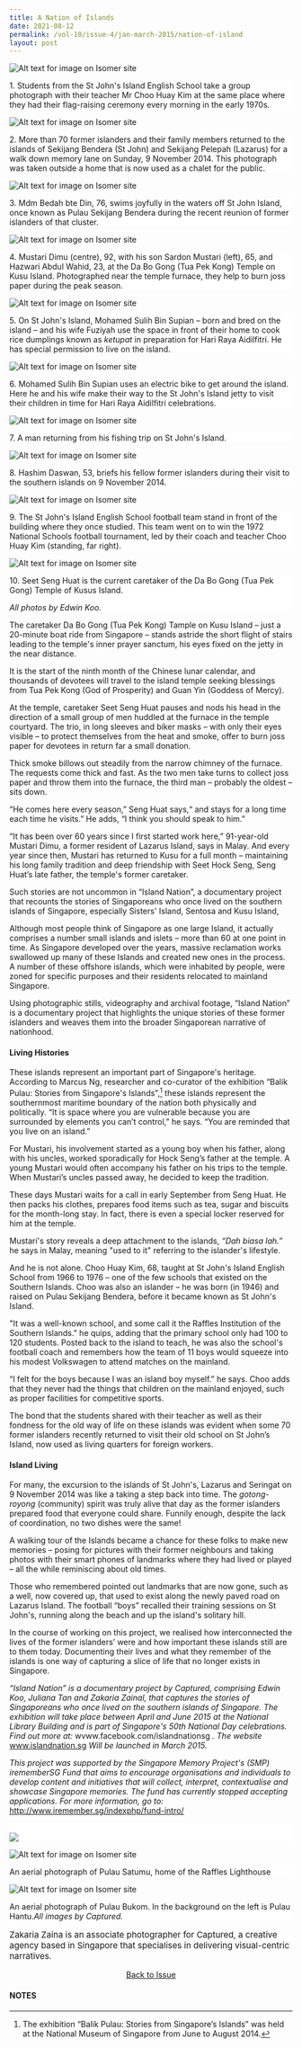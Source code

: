 ```yaml
---
title: A Nation of Islands
date: 2021-08-12
permalink: /vol-10/issue-4/jan-march-2015/nation-of-island
layout: post
---
```

![Alt text for image on Isomer site](/images/vol-10-issue-4/nationofisland/StJohn_KenanganManis_CA34821.jpg)
<div style="background-color: white;">1. Students from the St John's Island English School take a group photograph with their teacher Mr Choo Huay Kim at the same place where they had their flag-raising ceremony every morning in the early 1970s.</div>

![Alt text for image on Isomer site](/images/vol-10-issue-4/nationofisland/StJohn_KenanganManis_CA34961_re.jpg)
<div style="background-color: white;">2. More than 70 former islanders and their family members returned to the islands of Sekijang Bendera (St John) and Sekijang Pelepah (Lazarus) for a walk down memory lane on Sunday, 9 November 2014. This photograph was taken outside a home that is now used as a chalet for the public. </div>

![Alt text for image on Isomer site](/images/vol-10-issue-4/nationofisland/MdmBedah_Stjohn_CA34927.jpg)
<div style="background-color: white;">3. Mdm Bedah bte Din, 76, swims joyfully in the waters off St John Island, once known as Pulau Sekijang Bendera during the recent reunion of former islanders of that cluster. </div>

![Alt text for image on Isomer site](/images/vol-10-issue-4/nationofisland/Mustari_and_son_re.jpg)
<div style="background-color: white;">4. Mustari Dimu (centre), 92, with his son Sardon Mustari (left), 65, and Hazwari Abdul Wahid, 23, at the Da Bo Gong (Tua Pek Kong) Temple on Kusu Island. Photographed near the temple furnace, they help to burn joss paper during the peak season. </div>

![Alt text for image on Isomer site](/images/vol-10-issue-4/nationofisland/StJohn_CA30014.jpg)
<div style="background-color: white;">5. On St John's Island, Mohamed Sulih Bin Supian – born and bred on the island – and his wife Fuziyah use the space in front of their home to cook rice dumplings known as <i>ketupat</i> in preparation for Hari Raya Aidilfitri. He has special permission to live on the island.</div>

![Alt text for image on Isomer site](/images/vol-10-issue-4/nationofisland/StJohn_CA30074.jpg)
<div style="background-color: white;">6. Mohamed Sulih Bin Supian uses an electric bike to get around the island. Here he and his wife make their way to the St John's Island jetty to visit their children in time for Hari Raya Aidilfitri celebrations. </div>

![Alt text for image on Isomer site](/images/vol-10-issue-4/nationofisland/StJohn_CA34740.jpg)
<div style="background-color: white;">7. A man returning from his fishing trip on St John's Island.</div>

![Alt text for image on Isomer site](/images/vol-10-issue-4/nationofisland/StJohn_KenanganManis_CA34685.jpg)
<div style="background-color: white;">8. Hashim Daswan, 53, briefs his fellow former islanders during their visit to the southern islands on 9 November 2014.</div>
 

![Alt text for image on Isomer site](/images/vol-10-issue-4/nationofisland/SoccerBoys.jpg)
<div style="background-color: white;">9. The St John's Island English School football team stand in front of the building where they once studied. This team went on to win the 1972 National Schools football tournament, led by their coach and teacher Choo Huay Kim (standing, far right). </div>

![Alt text for image on Isomer site](/images/vol-10-issue-4/nationofisland/Seet_Seng_Huat.jpg)
<div style="background-color: white;">10. Seet Seng Huat is the current caretaker of the Da Bo Gong (Tua Pek Gong) Temple of Kusus Island.

<i>All photos by Edwin Koo.</i></div>


The caretaker Da Bo Gong (Tua Pek Kong) Tample on Kusu Island – just a 20-minute boat ride from Singapore – stands astride the short flight of stairs leading to the temple's inner prayer sanctum, his eyes fixed on the jetty in the near distance. 

It is the start of the ninth month of the Chinese lunar calendar, and thousands of devotees will travel to the island temple seeking blessings from Tua Pek Kong (God of Prosperity) and Guan Yin (Goddess of Mercy). 

At the temple, caretaker Seet Seng Huat pauses and nods his head in the direction of a small group of men huddled at the furnace in the temple courtyard. The trio, in long sleeves and biker masks – with only their eyes visible – to protect themselves from the heat and smoke, offer to burn joss paper for devotees in return far a small donation. 

Thick smoke billows out steadily from the narrow chimney of the furnace. The requests come thick and fast. As the two men take turns to collect joss paper and throw them into the furnace, the third man – probably the oldest – sits down. 

“He comes here every season,” Seng Huat says,“ and stays for a long time each time he visits.” He adds, “I think you should speak to him.” 

“It has been over 60 years since I first started work here,” 91-year-old Mustari Dimu, a former resident of Lazarus Island, says in Malay. And every year since then, Mustari has returned to Kusu for a full month – maintaining his long family tradition and deep friendship with Seet Hock Seng, Seng Huat’s late father, the temple's former caretaker. 

Such stories are not uncommon in “Island Nation”, a documentary project that recounts the stories of Singaporeans who once lived on the southern islands of Singapore, especially Sisters' Island, Sentosa and Kusu Island, 

Although most people think of Singapore as one large Island, it actually comprises a number small islands and islets – more than 60 at one point in time. As Singapore developed over the years, massive reclamation works swallowed up many of these Islands and created new ones in the process. A number of these offshore islands, which were inhabited by people, were zoned for specific purposes and their residents relocated to mainland Singapore. 

Using photographic stills, videography and archival footage, “Island Nation” is a documentary project that highlights the unique stories of these former islanders and weaves them into the broader Singaporean narrative of nationhood. 

#### **Living Histories** 

These islands represent an important part of Singapore's heritage. According to Marcus Ng, researcher and co-curator of the exhibition “Balik Pulau: Stories from Singapore's Islands”,[^1] these islands represent the southernmost maritime boundary of the nation both physically and politically. “It is space where you are vulnerable because you are surrounded by elements you can’t control,” he says. “You are reminded that you live on an island.” 

For Mustari, his involvement started as a young boy when his father, along with his uncles, worked sporadically for Hock Seng’s father at the temple. A young Mustari would often accompany his father on his trips to the temple. When Mustari’s uncles passed away, he decided to keep the tradition.

These days Mustari waits for a call in early September from Seng Huat. He then packs his clothes, prepares food items such as tea, sugar and biscuits for the month-long stay. In fact, there is even a special locker reserved for him at the temple. 

Mustari's story reveals a deep attachment to the islands, <i>“Dah biasa lah.”</i>  he says in Malay, meaning "used to it" referring to the islander's lifestyle. 

And he is not alone. Choo Huay Kim, 68, taught at St John's Island English School from 1966 to 1976 – one of the few schools that existed on the Southern Islands. Choo was also an islander – he was born (in 1946) and raised on Pulau Sekijang Bendera, before it became known as St John's Island. 

"It was a well-known school, and some call it the Raffles Institution of the Southern Islands." he quips, adding that the primary school only had 100 to 120 students. Posted back to the island to teach, he was also the school's football coach and remembers how the team of 11 boys would squeeze into his modest Volkswagen to attend matches on the mainland. 

“I felt for the boys because I was an island boy myself.” he says. Choo adds that they never had the things that children on the mainland enjoyed, such as proper facilities for competitive sports. 

The bond that the students shared with their teacher as well as their fondness for the old way of life on these islands was evident when some 70 former islanders recently returned to visit their old school on St John’s Island, now used as living quarters for foreign workers. 

#### **Island Living** 

For many, the excursion to the islands of St John's, Lazarus and Seringat on 9 November 2014 was like a taking a step back into time. The <i>gotong-royong</i> (community) spirit was truly alive that day as the former islanders prepared food that everyone could share. Funnily enough, despite the lack of coordination, no two dishes were the same! 

A walking tour of the Islands became a chance for these folks to make new memories – posing for pictures with their former neighbours and taking photos with their smart phones of landmarks where they had lived or played – all the while reminiscing about old times. 

Those who remembered pointed out landmarks that are now gone, such as a well, now covered up, that used to exist along the newly paved road on Lazarus Island. The football “boys” recalled their training sessions on St John's, running along the beach and up the island's solitary hill. 

In the course of working on this project, we realised how interconnected the lives of the former islanders’ were and how important these islands still are to them today. Documenting their lives and what they remember of the islands is one way of capturing a slice of life that no longer exists in Singapore. 

<i>“Island Nation” is a documentary project by Captured, comprising Edwin Koo, Juliana Tan and Zakaria Zainal, that captures the stories of Singaporeans who once lived on the southern islands of Singapore. The exhibition will take place between April and June 2015 at the National Library Building and is part of Singapore's 50th National Day celebrations. Find out more at: </i> wvww.facebook.com/islandnationsg <i>. The website</i> www.islandnation.sg <i>Will be launched in March 2015.</i>

<i>This project was supported by the Singapore Memory Project's (SMP) irememberSG Fund that aims to encourage organisations and individuals to develop content and initiatives that will collect, interpret, contextualise and showcase Singapore memories. The fund has currently stopped accepting applications. For more information, go to:</i> http://www.iremember.sg/indexphp/fund-intro/

<div style="background-color: white;">
<br>
<img src="\images\vol-10-issue-4\nationofisland\Island_Nation_Singapore_Satumu_Raffles_Lighthouse_G0010201.jpg">
</div>

![Alt text for image on Isomer site](/images/vol-10-issue-4/nationofisland/Island_Nation_Singapore_Satumu_Raffles_Lighthouse_G0020354.jpg)
<div style="background-color: white;">An aerial photograph of Pulau Satumu, home of the Raffles Lighthouse </div>

![Alt text for image on Isomer site](/images/vol-10-issue-4/nationofisland/Island_Nation_Singapore_Bukom_G0020334.jpg)
<div style="background-color: white;">An aerial photograph of Pulau Bukom. In the background on the left is Pulau Hantu.<i>All images by Captured.</i> </div>

<p style="font-size:15px;>">Zakaria Zaina is an associate photographer for Captured, a creative agency based in Singapore that specialises in delivering visual-centric narratives.</p> 

<a href="https://nlb-ba-staging.netlify.app/vol-10/issue-4/jan-mar-2015/"><center>Back to Issue</center></a>

#### **NOTES**

[^1]: The exhibition “Balik Pulau: Stories from Singapore’s Islands” was held at the National Museum of Singapore from June to August 2014.